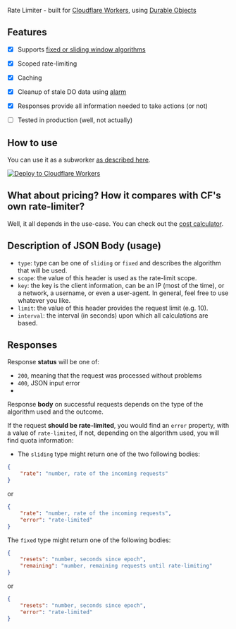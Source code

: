Rate Limiter - built for [Cloudflare Workers](https://developers.cloudflare.com/workers/), using [Durable Objects](https://developers.cloudflare.com/workers/learning/using-durable-objects/)

## Features
- [x] Supports [fixed or sliding window algorithms](https://www.quinbay.com/blog/understanding-rate-limiting-algorithms)
- [x] Scoped rate-limiting
- [x] Caching 
- [x] Cleanup of stale DO data using [alarm](https://developers.cloudflare.com/workers/learning/using-durable-objects/#alarms-in-durable-objects)
- [x] Responses provide all information needed to take actions (or not)
- [ ] Tested in production (well, not actually)


## How to use
You can use it as a subworker [as described here](https://developers.cloudflare.com/workers/platform/bindings/about-service-bindings/).

[![Deploy to Cloudflare Workers](https://deploy.workers.cloudflare.com/button)](https://deploy.workers.cloudflare.com/?url=https://github.com/ianapiron/durable-limiter)

## What about pricing? How it compares with CF's own rate-limiter?
Well, it all depends in the use-case. You can check out the [cost calculator](https://dl-cost-calculator.dev0x.workers.dev/).

## Description of JSON Body (usage)
* `type`: type can be one of `sliding` or `fixed` and describes the algorithm that will be used.
* `scope`: the value of this header is used as the rate-limit scope.
* `key`: the key is the client information, can be an IP (most of the time), or a network, a username, or even a user-agent. In general, feel free to use whatever you like.
* `limit`: the value of this header provides the request limit (e.g. 10).
* `interval`: the interval (in seconds) upon which all calculations are based.

## Responses
Response __status__ will be one of:
* `200`, meaning that the request was processed without problems
* `400`, JSON input error
* 
Response __body__ on successful requests depends on the type of the algorithm used and the outcome.

If the request __should be rate-limited__, you would find an `error` property, with a value of `rate-limited`, if not, depending on the algorithm used, you will find quota information:


* The `sliding` type might return one of the two following bodies:
```json
{
    "rate": "number, rate of the incoming requests"
}
```
or
```json
{
	"rate": "number, rate of the incoming requests",
	"error": "rate-limited"
}
```   

The `fixed` type might return one of the following bodies:
```json
{ 
	"resets": "number, seconds since epoch",
	"remaining": "number, remaining requests until rate-limiting"
}
```   
or
```json
{
	"resets": "number, seconds since epoch",
	"error": "rate-limited"
}
```
